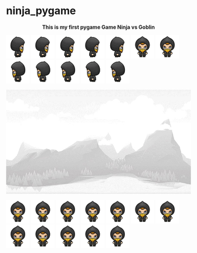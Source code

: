 # ninja_pygame

<p align="center">
  <b>This is my first pygame Game Ninja vs Goblin</b>
</p>

![alt text](https://github.com/orest0/ninja_pygame/blob/master/R1.png?raw=true) ![alt text](https://github.com/orest0/ninja_pygame/blob/master/R1.png?raw=true) ![alt text](https://github.com/orest0/ninja_pygame/blob/master/R1.png?raw=true) ![alt text](https://github.com/orest0/ninja_pygame/blob/master/R1.png?raw=true) ![alt text](https://github.com/orest0/ninja_pygame/blob/master/R1.png?raw=true) ![alt text](https://raw.githubusercontent.com/orest0/ninja_pygame/master/standing.png) ![alt text](https://raw.githubusercontent.com/orest0/ninja_pygame/master/standing.png) ![alt text](https://github.com/orest0/ninja_pygame/blob/master/L1.png?raw=true) ![alt text](https://github.com/orest0/ninja_pygame/blob/master/L1.png?raw=true) ![alt text](https://github.com/orest0/ninja_pygame/blob/master/L1.png?raw=true) ![alt text](https://github.com/orest0/ninja_pygame/blob/master/L1.png?raw=true) ![alt text](https://github.com/orest0/ninja_pygame/blob/master/L1.png?raw=true) 

![alt text](https://raw.githubusercontent.com/orest0/ninja_pygame/master/bg.jpg)

![alt text](https://raw.githubusercontent.com/orest0/ninja_pygame/master/standing.png) ![alt text](https://raw.githubusercontent.com/orest0/ninja_pygame/master/standing.png) ![alt text](https://raw.githubusercontent.com/orest0/ninja_pygame/master/standing.png) ![alt text](https://raw.githubusercontent.com/orest0/ninja_pygame/master/standing.png) ![alt text](https://raw.githubusercontent.com/orest0/ninja_pygame/master/standing.png) ![alt text](https://raw.githubusercontent.com/orest0/ninja_pygame/master/standing.png) ![alt text](https://raw.githubusercontent.com/orest0/ninja_pygame/master/standing.png) ![alt text](https://raw.githubusercontent.com/orest0/ninja_pygame/master/standing.png) ![alt text](https://raw.githubusercontent.com/orest0/ninja_pygame/master/standing.png) ![alt text](https://raw.githubusercontent.com/orest0/ninja_pygame/master/standing.png) ![alt text](https://raw.githubusercontent.com/orest0/ninja_pygame/master/standing.png) ![alt text](https://raw.githubusercontent.com/orest0/ninja_pygame/master/standing.png)
